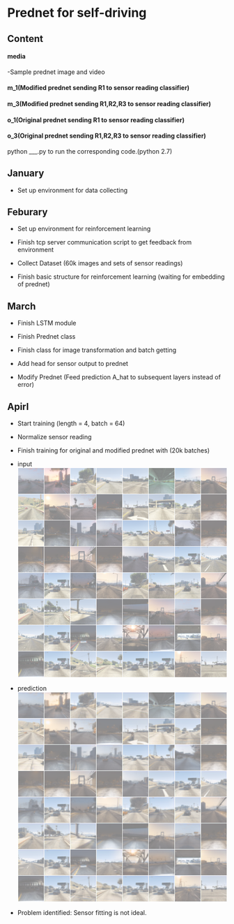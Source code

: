 # Prednet for self-driving
## Content

#### media

-Sample prednet image and video

#### m_1(Modified prednet sending R1 to sensor reading classifier)

#### m_3(Modified prednet sending R1,R2,R3 to sensor reading classifier)

#### o_1(Original prednet sending R1 to sensor reading classifier)

#### o_3(Original prednet sending R1,R2,R3 to sensor reading classifier)

python ___.py to run the corresponding code.(python 2.7)

## January

+ Set up environment for data collecting

## Feburary

+ Set up environment for reinforcement learning

+ Finish  tcp server communication script to get feedback from environment

+ Collect Dataset (60k images and sets of sensor readings)

+ Finish basic structure for reinforcement learning (waiting for embedding of prednet) 

## March

+ Finish LSTM module

+ Finish Prednet class

+ Finish class for image transformation and batch getting

+ Add head for sensor output to prednet

+ Modify Prednet (Feed prediction A_hat to subsequent layers instead of error)

## Apirl

+ Start training (length = 4, batch = 64)

+ Normalize sensor reading

+ Finish training for original and modified prednet with (20k batches)

* input
![](https://github.com/e-lab/GameNet/blob/master/train/prednet_pytorch/media/input.png)

* prediction
![](https://github.com/e-lab/GameNet/blob/master/train/prednet_pytorch/media/preview.png)

+ Problem identified: Sensor fitting is not ideal.



